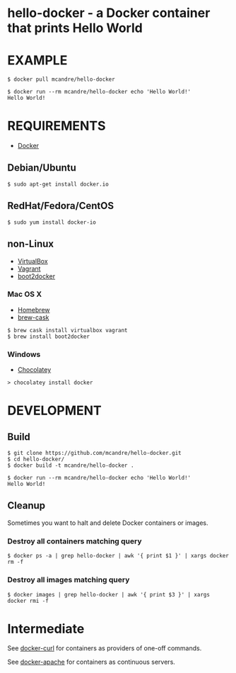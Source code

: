 # hello-docker - a Docker container that prints Hello World

# EXAMPLE

```
$ docker pull mcandre/hello-docker

$ docker run --rm mcandre/hello-docker echo 'Hello World!'
Hello World!
```

# REQUIREMENTS

* [Docker](https://www.docker.com/)

## Debian/Ubuntu

```
$ sudo apt-get install docker.io
```

## RedHat/Fedora/CentOS

```
$ sudo yum install docker-io
```

## non-Linux

* [VirtualBox](https://www.virtualbox.org/)
* [Vagrant](https://www.vagrantup.com/)
* [boot2docker](http://boot2docker.io/)

### Mac OS X

* [Homebrew](http://brew.sh/)
* [brew-cask](http://caskroom.io/)

```
$ brew cask install virtualbox vagrant
$ brew install boot2docker
```

### Windows

* [Chocolatey](https://chocolatey.org/)

```
> chocolatey install docker
```

# DEVELOPMENT

## Build

```
$ git clone https://github.com/mcandre/hello-docker.git
$ cd hello-docker/
$ docker build -t mcandre/hello-docker .

$ docker run --rm mcandre/hello-docker echo 'Hello World!'
Hello World!
```

## Cleanup

Sometimes you want to halt and delete Docker containers or images.

### Destroy all containers matching query

```
$ docker ps -a | grep hello-docker | awk '{ print $1 }' | xargs docker rm -f
```

### Destroy all images matching query

```
$ docker images | grep hello-docker | awk '{ print $3 }' | xargs docker rmi -f
```

# Intermediate

See [docker-curl](https://github.com/mcandre/docker-curl) for containers as providers of one-off commands.

See [docker-apache](https://github.com/mcandre/docker-apache) for containers as continuous servers.
